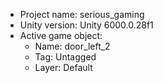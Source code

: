 <!-- UNITY CODE ASSIST INSTRUCTIONS START -->
- Project name: serious_gaming
- Unity version: Unity 6000.0.28f1
- Active game object:
  - Name: door_left_2
  - Tag: Untagged
  - Layer: Default
<!-- UNITY CODE ASSIST INSTRUCTIONS END -->